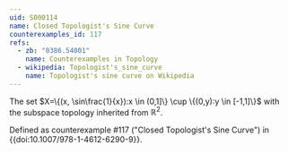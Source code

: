 ```yaml
---
uid: S000114
name: Closed Topologist's Sine Curve
counterexamples_id: 117
refs:
  - zb: "0386.54001"
    name: Counterexamples in Topology
  - wikipedia: Topologist's_sine_curve
    name: Topologist's sine curve on Wikipedia
---
```

The set $X=\{(x, \sin\frac{1}{x}):x \in (0,1]\} \cup \{(0,y):y \in [-1,1]\}$ with the subspace topology inherited from $\mathbb{R}^2$.

Defined as counterexample #117 ("Closed Topologist's Sine Curve")
in {{doi:10.1007/978-1-4612-6290-9}}.
